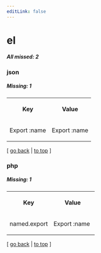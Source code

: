 ```yaml
---
editLink: false
---
```


# el

##### All missed: 2


### json

##### Missing: 1

<table width="100%">
<tr><th width="50%">

Key

</th><th width="50%">

Value

</th></tr>
<tr><td width="50%">

Export :name

</td><td width="50%">

Export :name

</td></tr>
</table>

[ [go back](../status.md) | [to top](#) ]



### php

##### Missing: 1

<table width="100%">
<tr><th width="50%">

Key

</th><th width="50%">

Value

</th></tr>
<tr><td width="50%">

named.export

</td><td width="50%">

Export :name

</td></tr>
</table>

[ [go back](../status.md) | [to top](#) ]

